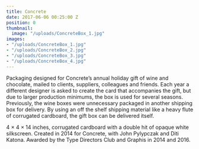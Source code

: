 ```yaml
---
title: Concrete
date: 2017-06-06 00:25:00 Z
position: 0
thumbnail:
  image: "/uploads/ConcreteBox_1.jpg"
images:
- "/uploads/ConcreteBox_1.jpg"
- "/uploads/ConcreteBox_2.jpg"
- "/uploads/ConcreteBox_3.jpg"
- "/uploads/ConcreteBox_4.jpg"
---
```


Packaging designed for Concrete’s annual holiday gift of wine and chocolate, mailed to clients, suppliers, colleagues and friends. Each year a different designer is asked to create the card that accompanies the gift, but due to larger production minimums, the box is used for several seasons. Previously, the wine boxes were unnecessary packaged in another shipping box for delivery. By using an off the shelf shipping material like a heavy flute of corrugated cardboard, the gift box can be delivered itself.

4 × 4 × 14 inches, corrugated cardboard with a double hit of opaque white silkscreen. Created in 2014 for Concrete, with John Pylypczak and Diti Katona. Awarded by the Type Directors Club and Graphis in 2014 and 2016.